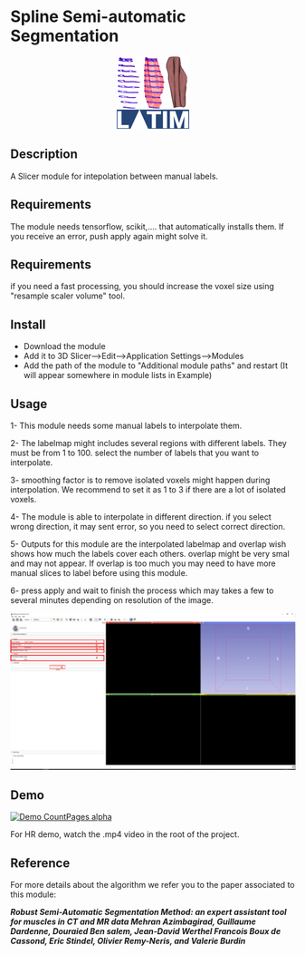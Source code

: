 # Spline Semi-automatic Segmentation

<p align="center">
  <img width="128" height="128" src="https://github.com/latimagine/SlicerSpline/blob/main/spline.png?raw=true">
</p>

## Description

A Slicer module for intepolation between manual labels.

## Requirements

The module needs tensorflow, scikit,.... that automatically installs them. If you receive an error, push apply again might solve it.

## Requirements

if you need a fast processing, you should increase the voxel size using "resample scaler volume" tool.

## Install

* Download the module
* Add it to 3D Slicer-->Edit-->Application Settings-->Modules
* Add the path of the module to "Additional module paths" and restart (It will appear somewhere in module lists in Example)

## Usage

1- This module needs some manual labels to interpolate them.

2- The labelmap might includes several regions with different labels. They must be from 1 to 100. select the number of labels that you want to interpolate.

3- smoothing factor is to remove isolated voxels might happen during interpolation. We recommend to set it as 1 to 3 if there are a lot of isolated voxels. 

4- The module is able to interpolate in different direction. if you select wrong direction, it may sent error, so you need to select correct direction. 

5- Outputs for this module are the interpolated labelmap and overlap wish shows how much the labels cover each others. overlap might be very smal and may not appear. If overlap is too much you may need to have more manual slices to label before using this module.

6- press apply and wait to finish the process which may takes a few to several minutes depending on resolution of the image.

![alt text](https://github.com/latimagine/SlicerSpline/blob/main/screenshot1.jpg?raw=true)

## Demo

[![Demo CountPages alpha](https://github.com/latimagine/SlicerSpline/blob/main/demo.gif?raw=true)](https://github.com/latimagine/SlicerSpline/blob/main/demo.mp4)

For HR demo, watch the .mp4 video in the root of the project.

## Reference

For more details about the algorithm we refer you to the paper associated to this module:

***Robust Semi-Automatic Segmentation Method: an expert assistant tool for muscles in CT and MR data
Mehran Azimbagirad, Guillaume Dardenne, Douraied Ben salem, Jean-David Werthel
Francois Boux de Cassond, Eric Stindel, Olivier Remy-Neris, and Valerie Burdin***

